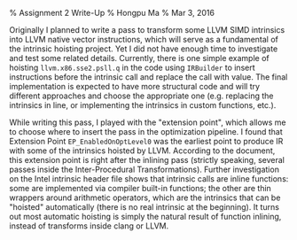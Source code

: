 % Assignment 2 Write-Up
% Hongpu Ma
% Mar 3, 2016

Originally I planned to write a pass to transform some LLVM SIMD intrinsics into LLVM native vector
instructions, which will serve as a fundamental of the intrinsic hoisting project. Yet I did not
have enough time to investigate and test some related details. Currently, there is one simple
example of hoisting `llvm.x86.sse2.psll.q` in the code using `IRBuilder` to insert instructions
before the intrinsic call and replace the call with value. The final implementation is expected to
have more structural code and will try different approaches and choose the appropriate one (e.g.
replacing the intrinsics in line, or implementing the intrinsics in custom functions, etc.).

While writing this pass, I played with the "extension point", which allows me to choose where to
insert the pass in the optimization pipeline. I found that Extension Point `EP_EnabledOnOptLevel0`
was the earliest point to produce IR with some of the intrinsics hoisted by LLVM. According to the
document, this extension point is right after the inlining pass (strictly speaking, several passes
inside the Inter-Procedural Transformations). Further investigation on the Intel intrinsic header
file shows that intrinsic calls are inline functions: some are implemented via compiler built-in
functions; the other are thin wrappers around arithmetic operators, which are the intrinsics that
can be "hoisted" automatically (there is no real intrinsic at the beginning). It turns out most
automatic hoisting is simply the natural result of function inlining, instead of transforms inside
clang or LLVM.
